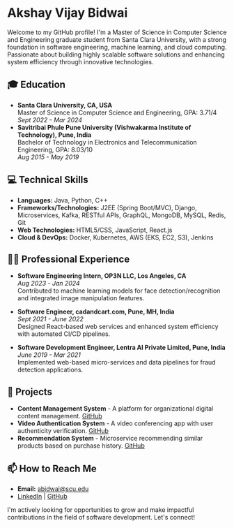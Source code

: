 # Akshay Vijay Bidwai

Welcome to my GitHub profile! I'm a Master of Science in Computer Science and Engineering graduate student from Santa Clara University, with a strong foundation in software engineering, machine learning, and cloud computing. Passionate about building highly scalable software solutions and enhancing system efficiency through innovative technologies.

## 🎓 Education
- **Santa Clara University, CA, USA**  
  Master of Science in Computer Science and Engineering, GPA: 3.71/4  
  _Sept 2022 - Mar 2024_
- **Savitribai Phule Pune University (Vishwakarma Institute of Technology), Pune, India**  
  Bachelor of Technology in Electronics and Telecommunication Engineering, GPA: 8.03/10  
  _Aug 2015 - May 2019_

## 💻 Technical Skills
- **Languages:** Java, Python, C++
- **Frameworks/Technologies:** J2EE (Spring Boot/MVC), Django, Microservices, Kafka, RESTful APIs, GraphQL, MongoDB, MySQL, Redis, Git
- **Web Technologies:** HTML5/CSS, JavaScript, React.js
- **Cloud & DevOps:** Docker, Kubernetes, AWS (EKS, EC2, S3), Jenkins

## 👨‍💼 Professional Experience
- **Software Engineering Intern, OP3N LLC, Los Angeles, CA**  
  _Aug 2023 - Jan 2024_  
  Contributed to machine learning models for face detection/recognition and integrated image manipulation features.

- **Software Engineer, cadandcart.com, Pune, MH, India**  
  _Sept 2021 - June 2022_  
  Designed React-based web services and enhanced system efficiency with automated CI/CD pipelines.

- **Software Development Engineer, Lentra AI Private Limited, Pune, India**  
  _June 2019 - Mar 2021_  
  Implemented web-based micro-services and data pipelines for fraud detection applications.

## 🚀 Projects
- **Content Management System** - A platform for organizational digital content management. [GitHub](#)
- **Video Authentication System** - A video conferencing app with user authenticity verification. [GitHub](#)
- **Recommendation System** - Microservice recommending similar products based on purchase history. [GitHub](#)

## 📫 How to Reach Me
- **Email:** abidwai@scu.edu
- [LinkedIn](#) | [GitHub](https://github.com/akshaybidwai09)

I'm actively looking for opportunities to grow and make impactful contributions in the field of software development. Let's connect!
